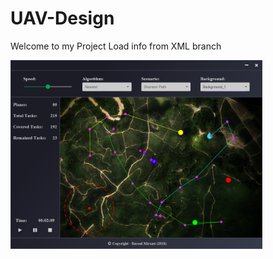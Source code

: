 # UAV-Design

Welcome to my Project
Load info from XML branch

<img src="Screenshot.png" width="80%"/>
